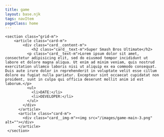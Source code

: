 ```yaml
---
title: game
layout: base.njk
tags: navItem
pageClass: home
---
```







    <section class="grid-m">
        <article class="card-m">
            <div class="card__content-m">
                <h2 class="card__text-m">Super Smash Bros Ultimate</h2>
              <p class="card__text-m">Lorem ipsum dolor sit amet, consectetur adipisicing elit, sed do eiusmod tempor incididunt ut labore et dolore magna aliqua. Ut enim ad minim veniam, quis nostrud exercitation ullamco laboris nisi ut aliquip ex ea commodo consequat. Duis aute irure dolor in reprehenderit in voluptate velit esse cillum dolore eu fugiat nulla pariatur. Excepteur sint occaecat cupidatat non proident, sunt in culpa qui officia deserunt mollit anim id est laborum.</p>
              <ul>
                <li>DATE:</li>
                <li>DEVELOPER:</li>
              </ul>
            </div>
          </article>
          <article class="card-m">
            <div class="card__img-m"><img src="/images/game-main-3.png" alt=""></div>
          </article>
     </section>

     